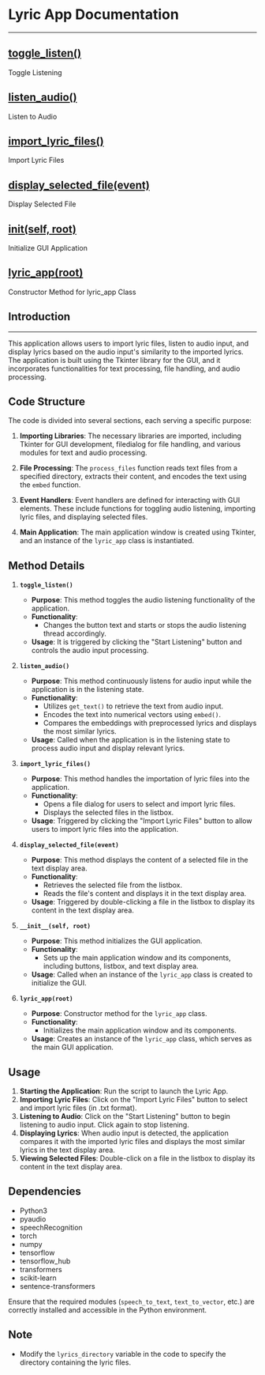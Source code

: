 # Lyric App Documentation
---

## [toggle_listen()](#toggle_listen)
Toggle Listening

## [listen_audio()](#listen_audio)
Listen to Audio

## [import_lyric_files()](#import_lyric_files)
Import Lyric Files

## [display_selected_file(event)](#display_selected_file-event)
Display Selected File

## [__init__(self, root)](#init)
Initialize GUI Application

## [lyric_app(root)](#lyric_app-root)
Constructor Method for lyric_app Class

## Introduction
---
This application allows users to import lyric files, listen to audio input, and display lyrics based on the audio input's similarity to the imported lyrics. The application is built using the Tkinter library for the GUI, and it incorporates functionalities for text processing, file handling, and audio processing.

## Code Structure
The code is divided into several sections, each serving a specific purpose:

1. **Importing Libraries**: The necessary libraries are imported, including Tkinter for GUI development, filedialog for file handling, and various modules for text and audio processing.

3. **File Processing**: The `process_files` function reads text files from a specified directory, extracts their content, and encodes the text using the `embed` function.

5. **Event Handlers**: Event handlers are defined for interacting with GUI elements. These include functions for toggling audio listening, importing lyric files, and displaying selected files.

6. **Main Application**: The main application window is created using Tkinter, and an instance of the `lyric_app` class is instantiated.

## Method Details
1. **`toggle_listen()`**
   - **Purpose**: This method toggles the audio listening functionality of the application.
   - **Functionality**:
     - Changes the button text and starts or stops the audio listening thread accordingly.
   - **Usage**: It is triggered by clicking the "Start Listening" button and controls the audio input processing.

2. **`listen_audio()`**
   - **Purpose**: This method continuously listens for audio input while the application is in the listening state.
   - **Functionality**:
     - Utilizes `get_text()` to retrieve the text from audio input.
     - Encodes the text into numerical vectors using `embed()`.
     - Compares the embeddings with preprocessed lyrics and displays the most similar lyrics.
   - **Usage**: Called when the application is in the listening state to process audio input and display relevant lyrics.

3. **`import_lyric_files()`**
   - **Purpose**: This method handles the importation of lyric files into the application.
   - **Functionality**:
     - Opens a file dialog for users to select and import lyric files.
     - Displays the selected files in the listbox.
   - **Usage**: Triggered by clicking the "Import Lyric Files" button to allow users to import lyric files into the application.

4. **`display_selected_file(event)`**
   - **Purpose**: This method displays the content of a selected file in the text display area.
   - **Functionality**:
     - Retrieves the selected file from the listbox.
     - Reads the file's content and displays it in the text display area.
   - **Usage**: Triggered by double-clicking a file in the listbox to display its content in the text display area.

5. **`__init__(self, root)`**
   - **Purpose**: This method initializes the GUI application.
   - **Functionality**:
     - Sets up the main application window and its components, including buttons, listbox, and text display area.
   - **Usage**: Called when an instance of the `lyric_app` class is created to initialize the GUI.

6. **`lyric_app(root)`**
   - **Purpose**: Constructor method for the `lyric_app` class.
   - **Functionality**:
     - Initializes the main application window and its components.
   - **Usage**: Creates an instance of the `lyric_app` class, which serves as the main GUI application.

## Usage
1. **Starting the Application**: Run the script to launch the Lyric App.
2. **Importing Lyric Files**: Click on the "Import Lyric Files" button to select and import lyric files (in .txt format).
3. **Listening to Audio**: Click on the "Start Listening" button to begin listening to audio input. Click again to stop listening.
4. **Displaying Lyrics**: When audio input is detected, the application compares it with the imported lyric files and displays the most similar lyrics in the text display area.
5. **Viewing Selected Files**: Double-click on a file in the listbox to display its content in the text display area.

## Dependencies
- Python3
- pyaudio
- speechRecognition
- torch
- numpy
- tensorflow
- tensorflow_hub
- transformers
- scikit-learn
- sentence-transformers

Ensure that the required modules (`speech_to_text`, `text_to_vector`, etc.) are correctly installed and accessible in the Python environment.

## Note
- Modify the `lyrics_directory` variable in the code to specify the directory containing the lyric files.

